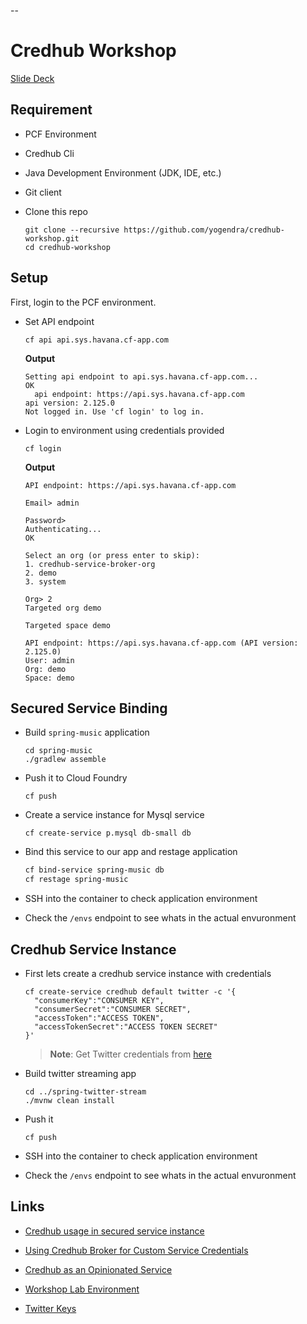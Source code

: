 --

# Credhub Workshop

[Slide Deck](credhub-workshop.pdf)

## Requirement

- PCF Environment
- Credhub Cli
- Java Development Environment (JDK, IDE, etc.)
- Git client
- Clone this repo

  ```
  git clone --recursive https://github.com/yogendra/credhub-workshop.git
  cd credhub-workshop
  ```

## Setup

First, login to the PCF environment.

- Set API endpoint

  ```
  cf api api.sys.havana.cf-app.com
  ```

  **Output**

  ```
  Setting api endpoint to api.sys.havana.cf-app.com...
  OK
    api endpoint: https://api.sys.havana.cf-app.com
  api version: 2.125.0
  Not logged in. Use 'cf login' to log in.
  ```

- Login to environment using credentials provided

  ```
  cf login
  ```

  **Output**

  ```
  API endpoint: https://api.sys.havana.cf-app.com

  Email> admin

  Password>
  Authenticating...
  OK

  Select an org (or press enter to skip):
  1. credhub-service-broker-org
  2. demo
  3. system

  Org> 2
  Targeted org demo

  Targeted space demo

  API endpoint: https://api.sys.havana.cf-app.com (API version: 2.125.0)
  User: admin
  Org: demo
  Space: demo

  ```

## Secured Service Binding

- Build `spring-music` application
  ```
  cd spring-music
  ./gradlew assemble
  ```
- Push it to Cloud Foundry
  ```
  cf push
  ```
- Create a service instance for Mysql service

  ```
  cf create-service p.mysql db-small db
  ```

- Bind this service to our app and restage application

  ```bash
  cf bind-service spring-music db
  cf restage spring-music
  ```

- SSH into the container to check application environment
- Check the `/envs` endpoint to see whats in the actual envuronment

## Credhub Service Instance

- First lets create a credhub service instance with credentials

  ```
  cf create-service credhub default twitter -c '{
    "consumerKey":"CONSUMER KEY",
    "consumerSecret":"CONSUMER SECRET",
    "accessToken":"ACCESS TOKEN",
    "accessTokenSecret":"ACCESS TOKEN SECRET"
  }'
  ```

  > **Note**: Get Twitter credentials from [here](twitter.md)

- Build twitter streaming app

  ```
  cd ../spring-twitter-stream
  ./mvnw clean install
  ```

- Push it
  ```
  cf push
  ```
- SSH into the container to check application environment
- Check the `/envs` endpoint to see whats in the actual envuronment

## Links

- [Credhub usage in secured service instance](https://content.pivotal.io/blog/enterprise-architects-its-time-to-learn-how-the-credhub-service-broker-applies-the-principle-of-least-privilege-to-your-secrets)

- [Using Credhub Broker for Custom Service Credentials](https://docs.pivotal.io/credhub-service-broker/using.html)

- [Credhub as an Opinionated Service](https://medium.com/@srinivasan.surprise/credhub-as-an-opinionated-service-8336442fb2bc)
- [Workshop Lab Environment](workshop.md)
- [Twitter Keys](twitter.md)
